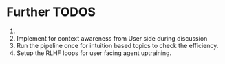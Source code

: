 # Further TODOS

1. 
2. Implement for context awareness from User side during discussion
3. Run the pipeline once for intuition based topics to check the efficiency.
4. Setup the RLHF loops for user facing agent uptraining.